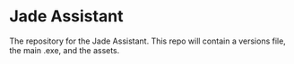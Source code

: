 # Jade Assistant
The repository for the Jade Assistant. This repo will contain a versions file, the main .exe, and the assets.
